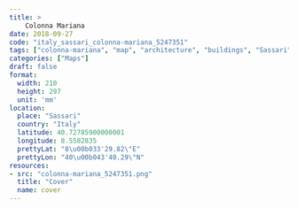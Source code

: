 ```yaml
---
title: > 
    Colonna Mariana
date: 2018-09-27
code: "italy_sassari_colonna-mariana_5247351"
tags: ["colonna-mariana", "map", "architecture", "buildings", "Sassari", "Italy"]
categories: ["Maps"]
draft: false
format:
  width: 210
  height: 297
  unit: 'mm'
location:
  place: "Sassari"
  country: "Italy"
  latitude: 40.72785900000001
  longitude: 8.5582835
  prettyLat: "8\u00b033'29.82\"E"
  prettyLon: "40\u00b043'40.29\"N"
resources:
- src: "colonna-mariana_5247351.png"
  title: "Cover"
  name: cover
---
```

